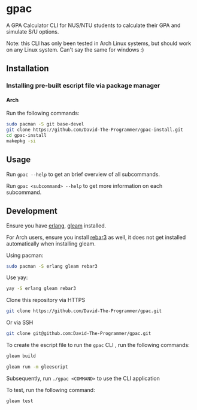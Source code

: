 # gpac

A GPA Calculator CLI for NUS/NTU students to calculate their GPA and simulate S/U options.

Note: this CLI has only been tested in Arch Linux systems, but should work on any Linux system. Can't say the same for windows :)

## Installation

### Installing pre-built escript file via package manager

#### Arch

Run the following commands:

```sh
sudo pacman -S git base-devel
git clone https://github.com/David-The-Programmer/gpac-install.git
cd gpac-install
makepkg -si
```

## Usage

Run `gpac --help` to get an brief overview of all subcommands.

Run `gpac <subcommand> --help` to get more information on each subcommand.

## Development

Ensure you have [erlang](https://www.erlang.org/downloads), [gleam](https://gleam.run/getting-started/installing/) installed.

For Arch users, ensure you install [rebar3](https://archlinux.org/packages/extra/any/rebar3/) as well, it does not get installed automatically when installing gleam.

Using pacman:
```sh
sudo pacman -S erlang gleam rebar3
```

Use yay:
```sh
yay -S erlang gleam rebar3
```

Clone this repository via HTTPS
```sh
git clone https://github.com/David-The-Programmer/gpac.git
```

Or via SSH
```sh
git clone git@github.com:David-The-Programmer/gpac.git
```

To create the escript file to run the `gpac` CLI , run the following commands:

```sh
gleam build

gleam run -m gleescript
```
Subsequently, run `./gpac <COMMAND>` to use the CLI application

To test, run the following command:
```sh
gleam test
```

